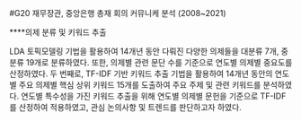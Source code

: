 #G20 재무장관, 중앙은행 총재 회의 커뮤니케 분석 (2008~2021)

****의제 분류 및 키워드 추출 

LDA 토픽모델링 기법을 활용하여 14개년 동안 다뤄진 다양한 의제들을 대분류 7개, 중분류 19개로 분류하였다. 또한, 의제별 관련 문단 수를 기준으로 연도별 의제별 중요도를 산정하였다.
두 번째로, TF-IDF 기반 키워드 추출 기법을 활용하여 14개년 동안의 연도별 주요 의제별 핵심 상위 키워드 15개를 도출하여 주요 주제 및 관련 키워드를 분석하였다. 연도별 특수성을 가진 키워드 추출을 위해 연도별 의제별 문헌을 기준으로 TF-IDF를 산정하여 적용하였고, 관심 논의사항 및 트렌드를 판단하고자 하였다.
